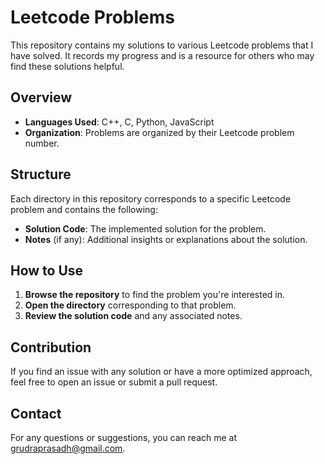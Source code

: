 # Leetcode Problems

This repository contains my solutions to various Leetcode problems that I have solved. It records my progress and is a resource for others who may find these solutions helpful.

## Overview

- **Languages Used**: C++, C, Python, JavaScript
- **Organization**: Problems are organized by their Leetcode problem number.

## Structure

Each directory in this repository corresponds to a specific Leetcode problem and contains the following:
- **Solution Code**: The implemented solution for the problem.
- **Notes** (if any): Additional insights or explanations about the solution.

## How to Use

1. **Browse the repository** to find the problem you're interested in.
2. **Open the directory** corresponding to that problem.
3. **Review the solution code** and any associated notes.

## Contribution

If you find an issue with any solution or have a more optimized approach, feel free to open an issue or submit a pull request.

## Contact

For any questions or suggestions, you can reach me at grudraprasadh@gmail.com.
